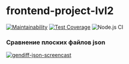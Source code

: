 # frontend-project-lvl2

[![Maintainability](https://api.codeclimate.com/v1/badges/9a9b860bc33a1f657bcd/maintainability)](https://codeclimate.com/github/olekhova/frontend-project-lvl2/maintainability)
[![Test Coverage](https://api.codeclimate.com/v1/badges/9a9b860bc33a1f657bcd/test_coverage)](https://codeclimate.com/github/olekhova/frontend-project-lvl2/test_coverage)
![Node.js CI](https://github.com/olekhova/frontend-project-lvl2/workflows/Node.js%20CI/badge.svg)

### Сравнение плоских файлов json
[![gendiff-json-screencast](https://asciinema.org/a/gtSJFkwDwi0T8SAvGO6Zeg6WP.png)](https://asciinema.org/a/gtSJFkwDwi0T8SAvGO6Zeg6WP)

